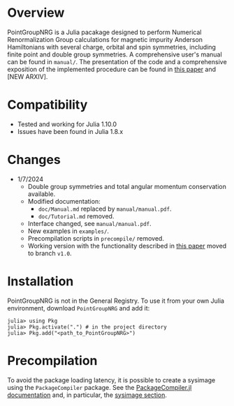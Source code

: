 # Overview
PointGroupNRG is a Julia pacakage designed to perform
Numerical Renormalization Group calculations for magnetic
impurity Anderson Hamiltonians with several charge, orbital
and spin symmetries, including finite point and double group
symmetries. A comprehensive user's manual can be found in
`manual/`. The presentation of the code and a comprehensive
exposition of the implemented procedure can be found in
[this paper](https://arxiv.org/abs/2307.03658) and [NEW
ARXIV].

# Compatibility
- Tested and working for Julia 1.10.0
- Issues have been found in Julia 1.8.x

# Changes
- 1/7/2024
    - Double group symmetries and total angular momentum conservation
    available.
    - Modified documentation:
        - `doc/Manual.md` replaced by `manual/manual.pdf`.
        - `doc/Tutorial.md` removed.
    - Interface changed, see `manual/manual.pdf`.
    - New examples in `examples/`.
    - Precompilation scripts in `precompile/` removed.
    - Working version with the functionality described in [this paper](https://arxiv.org/abs/2307.03658)
    moved to branch `v1.0`.

# Installation
PointGroupNRG is not in the General Registry. To use it from
your own Julia environment, download `PointGroupNRG` and
add it:

    julia> using Pkg
    julia> Pkg.activate(".") # in the project directory
    julia> Pkg.add("<path_to_PointGroupNRG>")

# Precompilation
To avoid the package loading latency, it is possible to
create a sysimage using the `PackageCompiler` package. 
See the [PackageCompiler.jl documentation](https://julialang.github.io/PackageCompiler.jl/stable/) and, in particular, the [sysimage section](https://julialang.github.io/PackageCompiler.jl/stable/sysimages.html).
